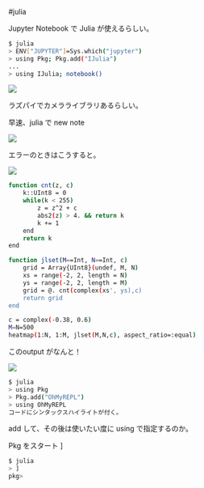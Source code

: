 #julia


Jupyter Notebook で Julia が使えるらしい。

```bash
$ julia
> ENV["JUPYTER"]=Sys.which("jupyter")
> using Pkg; Pkg.add("IJulia")
...
> using IJulia; notebook()
```

![](image-knduscaj.png)

ラズパイでカメラライブラリあるらしい。

早速、julia で new note

![](image-kndusrwe.png)

エラーのときはこうすると。

![](image-kndut0ya.png)

```bash
function cnt(z, c)
    k::UInt8 = 0
    while(k < 255)
        z = z^2 + c
        abs2(z) > 4. && return k
        k += 1
    end
    return k
end
```

```bash
function jlset(M==Int, N==Int, c)
    grid = Array{UInt8}(undef, M, N)
    xs = range(-2, 2, length = N)
    ys = range(-2, 2, length = M)
    grid = @. cnt(complex(xs', ys),c)
    return grid
end
```

```bash
c = complex(-0.38, 0.6)
M=N=500
heatmap(1:N, 1:M, jlset(M,N,c), aspect_ratio=:equal)
```

このoutput がなんと！

![](image-knduto3n.png)

```bash
$ julia
> using Pkg
> Pkg.add("OhMyREPL")
> using OhMyREPL
コードにシンタックスハイライトが付く。
```

add して、その後は使いたい度に using で指定するのか。

Pkg をスタート ]

```bash
$ julia
> ]
pkg> 
```

